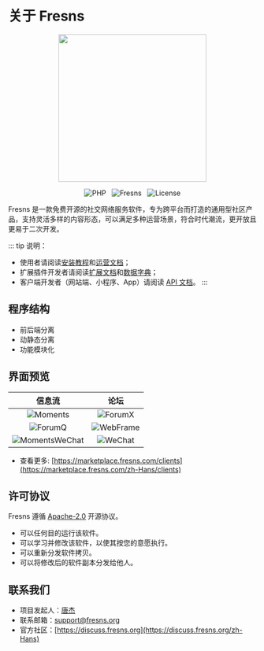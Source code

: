 # 关于 Fresns

<p align="center"><img src="https://files.fresns.org/wiki/images/logo.png" width="300"></p>

<p align="center">
<img src="https://img.shields.io/packagist/dependency-v/fresns/fresns/php" alt="PHP" style="display:inline;">
<img src="https://img.shields.io/github/v/release/fresns/fresns?color=orange" alt="Fresns" style="display:inline;margin:0 8px;">
<img src="https://img.shields.io/github/license/fresns/fresns" alt="License" style="display:inline;">
</p>

Fresns 是一款免费开源的社交网络服务软件，专为跨平台而打造的通用型社区产品，支持灵活多样的内容形态，可以满足多种运营场景，符合时代潮流，更开放且更易于二次开发。

::: tip 说明：
- 使用者请阅读[安装教程](../guide/install.md)和[运营文档](operating.md)；
- 扩展插件开发者请阅读[扩展文档](https://docs.fresns.com/zh-Hans/open-source/extensions/)和[数据字典](https://docs.fresns.com/zh-Hans/open-source/database/)；
- 客户端开发者（网站端、小程序、App）请阅读 [API 文档](https://docs.fresns.com/zh-Hans/clients/api/)。
:::

## 程序结构

- 前后端分离
- 动静态分离
- 功能模块化

## 界面预览

| 信息流 | 论坛 |
| :---: | :---: |
| ![Moments](https://files.fresns.org/wiki/previews/Moments.png) | ![ForumX](https://files.fresns.org/wiki/previews/ForumX.png) |
| ![ForumQ](https://files.fresns.org/wiki/previews/ForumQ.png) | ![WebFrame](https://files.fresns.org/wiki/previews/WebFrame.png) |
| ![MomentsWeChat](https://files.fresns.org/wiki/previews/MomentsWeChat-square.png) | ![WeChat](https://files.fresns.org/wiki/previews/WeChat-square.png) |

- 查看更多: [https://marketplace.fresns.com/clients](https://marketplace.fresns.com/zh-Hans/clients)

## 许可协议

Fresns 遵循 [Apache-2.0](https://github.com/fresns/fresns/blob/main/LICENSE) 开源协议。

- 可以任何目的运行该软件。
- 可以学习并修改该软件，以使其按您的意愿执行。
- 可以重新分发软件拷贝。
- 可以将修改后的软件副本分发给他人。

## 联系我们

- 项目发起人：[唐杰](https://tangjie.me/about)
- 联系邮箱：[support@fresns.org](mailto:support@fresns.org)
- 官方社区：[https://discuss.fresns.org](https://discuss.fresns.org/zh-Hans)
